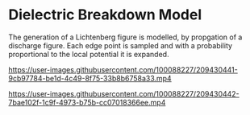 # Dielectric Breakdown Model

The generation of a Lichtenberg figure is modelled, by propgation of a discharge figure. Each edge point is sampled and with a probability proportional to the local potential it is expanded.


https://user-images.githubusercontent.com/100088227/209430441-9cb97784-be1d-4c49-8f75-33b8b6758a33.mp4


https://user-images.githubusercontent.com/100088227/209430442-7bae102f-1c9f-4973-b75b-cc07018366ee.mp4

